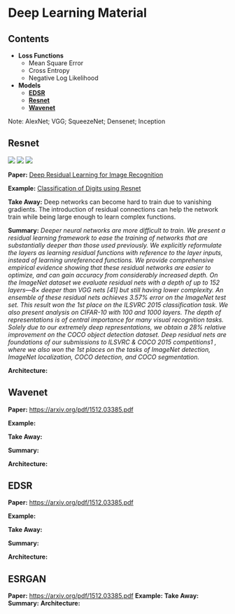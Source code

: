 # Deep Learning Material


## Contents

- **Loss Functions**
  - Mean Square Error
  - Cross Entropy
  - Negative Log Likelihood
- **Models**
  - [**EDSR**](#EDSR)
  - [**Resnet**](#Resnet)
  - [**Wavenet**](#WWavenet)

Note: AlexNet; VGG; SqueezeNet; Densenet; Inception


## Resnet
![](https://img.shields.io/badge/code-pytorch-1abc9c?style=plastic)
![](https://img.shields.io/badge/example-classification-orange?style=plastic)
![](https://img.shields.io/badge/data-mnist-1f425f?style=plastic)

**Paper:** [Deep Residual Learning for Image Recognition](https://arxiv.org/pdf/1512.03385.pdf)

**Example:** [Classification of Digits using Resnet]()

**Take Away:** Deep networks can become hard to train due to vanishing gradients. The introduction of residual connections can help the network train while being large enough to learn complex functions.

**Summary:** *Deeper neural networks are more difficult to train. We
present a residual learning framework to ease the training
of networks that are substantially deeper than those used
previously. We explicitly reformulate the layers as learning residual functions with reference to the layer inputs, instead of learning unreferenced functions. We provide comprehensive empirical evidence showing that these residual
networks are easier to optimize, and can gain accuracy from
considerably increased depth. On the ImageNet dataset we
evaluate residual nets with a depth of up to 152 layers—8×
deeper than VGG nets [41] but still having lower complexity. An ensemble of these residual nets achieves 3.57% error
on the ImageNet test set. This result won the 1st place on the
ILSVRC 2015 classification task. We also present analysis
on CIFAR-10 with 100 and 1000 layers.
The depth of representations is of central importance
for many visual recognition tasks. Solely due to our extremely deep representations, we obtain a 28% relative improvement on the COCO object detection dataset. Deep
residual nets are foundations of our submissions to ILSVRC
& COCO 2015 competitions1
, where we also won the 1st
places on the tasks of ImageNet detection, ImageNet localization, COCO detection, and COCO segmentation.*


**Architecture:**


## Wavenet

**Paper:** https://arxiv.org/pdf/1512.03385.pdf

**Example:**

**Take Away:**

**Summary:**

**Architecture:**


## EDSR

**Paper:** https://arxiv.org/pdf/1512.03385.pdf

**Example:**

**Take Away:**

**Summary:**

**Architecture:**


## ESRGAN

**Paper:** https://arxiv.org/pdf/1512.03385.pdf
**Example:**
**Take Away:**
**Summary:**
**Architecture:**
